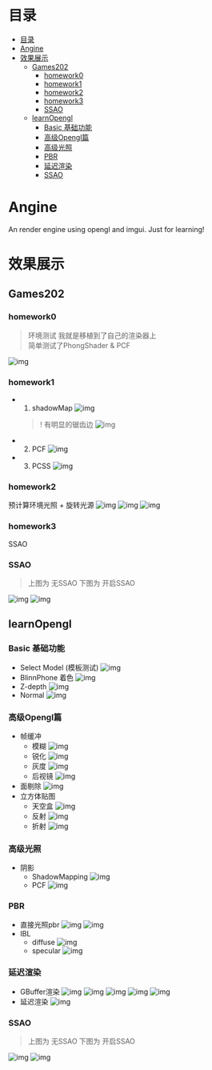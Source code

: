 # 目录
- [目录](#目录)
- [Angine](#angine)
- [效果展示](#效果展示)
  - [Games202](#games202)
    - [homework0](#homework0)
    - [homework1](#homework1)
    - [homework2](#homework2)
    - [homework3](#homework3)
    - [SSAO](#ssao)
  - [learnOpengl](#learnopengl)
    - [Basic 基础功能](#basic-基础功能)
    - [高级Opengl篇](#高级opengl篇)
    - [高级光照](#高级光照)
    - [PBR](#pbr)
    - [延迟渲染](#延迟渲染)
    - [SSAO](#ssao-1)

# Angine
An render engine using opengl and imgui. Just for learning!

# 效果展示
## Games202
### homework0
> 环境测试  我就是移植到了自己的渲染器上 \
> 简单测试了PhongShader & PCF
> 
![img](res/output/gifs/games202/homework0.gif)

### homework1
- 1. shadowMap
  ![img](res/output/gifs/games202/homework1/1.png)
  > ! 有明显的锯齿边
  ![img](res/output/gifs/games202/homework1/2.png)
- 2. PCF
  ![img](res/output/gifs/games202/homework1/poisson.png)
- 3. PCSS
  ![img](res/output/gifs/games202/homework1/pcss.png)

### homework2
预计算环境光照 + 旋转光源
![img](res/output/gifs/games202/homework2/1.png)
![img](res/output/gifs/yesyesyes.gif)
![img](res/output/gifs/games202/homework2/image.png)

### homework3
SSAO
### SSAO
> 上图为 无SSAO 下图为 开启SSAO 

  ![img](res/output/gifs/ssaoOff1.png)
  ![img](res/output/gifs/ssaoOn2.png)

## learnOpengl
### Basic 基础功能
- Select Model (模板测试)
  ![img](res/output/gifs/border.jpg)
- BlinnPhone 着色
  ![img](res/output/gifs/Blinn-phone.gif)
- Z-depth
  ![img](res/output/gifs/Z-depth.jpg)
- Normal
  ![img](res/output/gifs/Normal.jpg)

### 高级Opengl篇
- 帧缓冲
  - 模糊
    ![img](res/output/gifs/blur.jpg)
  - 锐化
    ![img](res/output/gifs/Sharpen.jpg)
  - 灰度
    ![img](res/output/gifs/GreyScale.jpg)
  - 后视镜
    ![img](res/output/gifs/backmirror.gif)
- 面剔除
    ![img](res/output/gifs/image.png)
- 立方体贴图
  - 天空盒
    ![img](res/output/gifs/skybox.jpg)
  - 反射
    ![img](res/output/gifs/skybox.jpg)
  - 折射
    ![img](res/output/gifs/Refract.png)

### 高级光照
- 阴影
  - ShadowMapping
    ![img](res/output/gifs/ShadowMap.png)
  - PCF
    ![img](res/output/gifs/PCF.png)

### PBR
- 直接光照pbr
  ![img](res/output/gifs/pbr0.png)
  ![img](res/output/gifs/pbr_image.png)
- IBL
  - diffuse
    ![img](res/output/gifs/IBL_diffuse.png)
  - specular
    ![img](res/output/gifs/HDR_IBL.png)

### 延迟渲染
- GBuffer渲染
  ![img](res/output/gifs/defer_gbuffer0.jpg)
  ![img](res/output/gifs/defer_gbuffer1.jpg)
  ![img](res/output/gifs/defer_gbuffer2.png)
  ![img](res/output/gifs/defer_gbuffer3.png)
  ![img](res/output/gifs/defer_gbuffer4.png)
- 延迟渲染
  ![img](res/output/gifs/defer_with.png)

### SSAO
> 上图为 无SSAO 下图为 开启SSAO 

  ![img](res/output/gifs/ssaoOff.png)
  ![img](res/output/gifs/ssaoOn.png)
